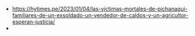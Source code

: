 - https://hytimes.pe/2023/01/04/las-victimas-mortales-de-pichanaqui-familiares-de-un-exsoldado-un-vendedor-de-caldos-y-un-agricultor-esperan-justicia/
-
